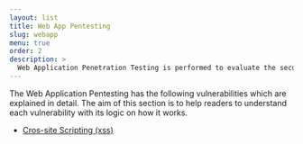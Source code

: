 ```yaml
---
layout: list
title: Web App Pentesting
slug: webapp
menu: true
order: 2
description: >
  Web Application Penetration Testing is performed to evaluate the security of an application. It can be used as a medium to gain access to the shell of the server. 
---
```


The Web Application Pentesting has the following vulnerabilities which are explained in detail. The aim of this section is to help readers to understand each vulnerability with its logic on how it works.

* [Cros-site Scripting (xss)](https://n0tak1dd1y.github.io/n0tak1dd13/2018/06/22/Cross-site-Scripting/)
